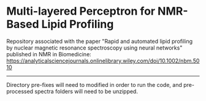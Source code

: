 # Multi-layered Perceptron for NMR-Based Lipid Profiling
Repository associated with the paper "Rapid and automated lipid profiling by nuclear magnetic resonance spectroscopy using neural networks" published in NMR in Biomedicine: https://analyticalsciencejournals.onlinelibrary.wiley.com/doi/10.1002/nbm.5010


_____________________________________________________________________________________________________________________________________


Directory pre-fixes will need to modified in order to run the code, and pre-processed spectra folders will need to be unzipped.
